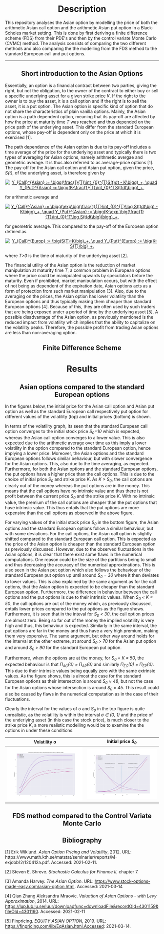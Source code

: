 <h1 align="center"> Description </h1>
This repository analyses the Asian option by modelling the price of both the arithmetic Asian call option and the arithmetic Asian put option in a Black-Scholes market setting. This is done by first deriving a finite difference scheme (FDS) from their PDE's and then by the control variate Monte Carlo (CVMC) method. The analysis consists of comparing the two different methods and also comparing the the modelling from the FDS method to the standard European call and put options. 

<hr>

<h2 align="center">Short introduction to the Asian Options</h2>

Essentially, an option is a financial contract between two parties, giving the right, but not the obligation, to the owner of the contract to either buy or sell a specific underlying asset for a given strike price <i>K</i>. If the right to the owner is to buy the asset, it is a call option and if the right is to sell the asset, it is a put option. The Asian option is specific kind of option that do not share the characteristics of plain vanilla options. Mainly, the Asian option is a path dependent option, meaning that its pay-off are affected by how the price at maturity time <i>T</i> was reached and thus depended on the price path of the underlying asset. This differ from the standard European options, whose pay-off is dependent only on the price at which it is exercised [1].


The path dependence of the Asian option is due to its pay-off includes a time average of the price for the underlying asset and typically there is two types of averaging for Asian options, namely arithmetic avergae and geometric average. It is thus also referred to as average-price options [1]. The pay-off for the Asian call option and Asian put option, given the price, <i>S(t)</i>, of the underlying asset, is therefore given by

<p align="center"><a href="https://www.codecogs.com/eqnedit.php?latex=Y_{Call}^{Asian}&space;:=&space;\bigg(\frac{1}{T}\int_{0}^{T}S(t)dt&space;-&space;K\bigg)_&plus;,&space;\quad&space;Y_{Put}^{Asian}&space;:=&space;\bigg(K-\frac{1}{T}\int_{0}^TS(t)dt\bigg)_&plus;," target="_blank"><img src="https://latex.codecogs.com/gif.latex?Y_{Call}^{Asian}&space;:=&space;\bigg(\frac{1}{T}\int_{0}^{T}S(t)dt&space;-&space;K\bigg)_&plus;,&space;\quad&space;Y_{Put}^{Asian}&space;:=&space;\bigg(K-\frac{1}{T}\int_{0}^TS(t)dt\bigg)_&plus;," title="Y_{Call}^{Asian} := \bigg(\frac{1}{T}\int_{0}^{T}S(t)dt - K\bigg)_+, \quad Y_{Put}^{Asian} := \bigg(K-\frac{1}{T}\int_{0}^TS(t)dt\bigg)_+," /></a></p>

for arithmetic average and 

<p align="center"><a href="https://www.codecogs.com/eqnedit.php?latex=Y_{Call}^{Asian}&space;:=&space;\bigg(\exp\big(\frac{1}{T}\int_{0}^{T}\log&space;S(t)dt\big)&space;-&space;K\bigg)_&plus;,&space;\quad&space;Y_{Put}^{Asian}&space;:=&space;\bigg(K-\exp&space;\big(\frac{1}{T}\int_{0}^T\log&space;S(t)dt\big)\bigg)_&plus;," target="_blank"><img src="https://latex.codecogs.com/png.latex?Y_{Call}^{Asian}&space;:=&space;\bigg(\exp\big(\frac{1}{T}\int_{0}^{T}\log&space;S(t)dt\big)&space;-&space;K\bigg)_&plus;,&space;\quad&space;Y_{Put}^{Asian}&space;:=&space;\bigg(K-\exp&space;\big(\frac{1}{T}\int_{0}^T\log&space;S(t)dt\big)\bigg)_&plus;," title="Y_{Call}^{Asian} := \bigg(\exp\big(\frac{1}{T}\int_{0}^{T}\log S(t)dt\big) - K\bigg)_+, \quad Y_{Put}^{Asian} := \bigg(K-\exp \big(\frac{1}{T}\int_{0}^T\log S(t)dt\big)\bigg)_+," /></a></p>

for geometric average. This compared to the pay-off of the European option defined as 

<p align="center"><a href="https://www.codecogs.com/eqnedit.php?latex=Y_{Call}^{Europ}&space;:=&space;\big(S(T)-K\big)_&plus;,&space;\quad&space;Y_{Put}^{Europ}&space;:=&space;\big(K-S(T)\big)_&plus;," target="_blank"><img src="https://latex.codecogs.com/png.latex?Y_{Call}^{Europ}&space;:=&space;\big(S(T)-K\big)_&plus;,&space;\quad&space;Y_{Put}^{Europ}&space;:=&space;\big(K-S(T)\big)_&plus;," title="Y_{Call}^{Europ} := \big(S(T)-K\big)_+, \quad Y_{Put}^{Europ} := \big(K-S(T)\big)_+," /></a></p>

where <i>T>0</i> is the time of maturity of the underlying asset [2]. 


The financial utility of the Asian option is the reduction of market manipulation at maturity time <i>T</i>, a common problem in European options where the price could be manipulated upwards by speculators before the maturity. Even if prohibited, market manipulation occurs, but with the effect of not being as dependent of the expiration date, Asian options acts as a form of protection from such market manipulation [3]. Also, due to the averaging on the prices, the Asian option has lower volatility than the European options and thus typically making them cheaper than standard European options [4]. Because of this, they are often used by such traders that are being exposed under a period of time by the underlying asset [5]. A possible disadvantage of the Asian option, as previously mentioned is the reduced impact from volatility which implies that the ability to capitalize on the volatility peaks. Therefore, the possible profit from trading Asian options are less than non-averaging option.


<h2 align="center"> Finite Difference Scheme</h2>



<h1 align="center"> Results </h1>
<h2 align="center"> Asian options compared to the standard European options </h2>

In the figures below, the initial price for the Asian call option and Asian put option as well as the standard European call respectively put option for different values of the volatility (top) and initial prices (bottom) is shown.

In terms of the volatility graph, its seen that the standard European call option converges to the initial stock price <i>S<sub>0</sub>=10</i> which is expected, whereas the Asian call option converges to a lower value. This is also expected due to the arithmetic average over time as this imply a lower volatility in the option compared to the standard European option, hence implying a lower price. Moreover, the Asian options and the standard European options follows similar behaviour, but with slower convergence for the Asian options. This, also due to the time averaging, as expected. Furthermore, for both the Asian options and the standard European options, the put options have a higher price than the call options. This is due to the choice of initial price <i>S<sub>0</sub></i> and strike price <i>K</i>. As <i>K > S<sub>0</sub></i>, the call options are clearly out of the money whereas the put options are in the money. This means that the call options have no intrinsic value and thus there is not profit between the current price <i>S<sub>0</sub></i> and the strike price <i>K</i>. With no intrinsic value, the premium of the call options are cheaper than the put options that have intrinsic value. This thus entails that the put options are more expensive than the call options as observed in the above figure.

For varying values of the initial stock price <i>S<sub>0</sub></i> in the bottom figure, the Asian options and the standard European options follow a similar behaviour, but with some deviations. For the call options, the Asian call option is slightly shifted compared to the standard European call option. This is expected as the price of the Asian option is cheaper than the standard European option as previously discussed. However, due to the observed fluctuations in the Asian options, it is clear that there exist some flaws in the numerical computations. One reason could be the size of the partitions being to small and thus decreasing the accuracy of the numerical approximations. This is also seen in the Asian put option which also follows the behaviour of the standard European put option up until around <i>S<sub>0</sub> = 30</i> where it then deviates to lower values. This is also explained by the same argument as for the call options, that the Asian option is expected to be cheaper than the standard European option. Furthermore, the difference in behaviour between the call options and the put options is due to their intrinsic values. When <i>S<sub>0</sub> < K = 50</i>, the call options are out of the money which, as previously discussed, entails lower prices compared to the put options as the figure shows. Furthermore, it is seen that in the inteval for <i>S<sub>0</sub> < 30</i>, the call option prices are almost zero. Being so far out of the money the implied volatility is very high and thus, this behaviour is expected. Similarly in the same interval, the put options are far in the money and thus have a very high premium, making them very expensive. The same argument, but other way around holds for the interval at the other extreme, at around <i>S<sub>0</sub> > 70</i> for the Asian put option and around <i>S<sub>0</sub> > 90</i> for the standard European put option.

 Furthermore, when the options are at the money, for <i>S<sub>0</sub> = K = 50</i>, the expected behaviour is that <i>&Pi;<sub>AC</sub>(0) = &Pi;<sub>AP</sub>(0)</i> and similarly <i>&Pi;<sub>EC</sub>(0) = &Pi;<sub>EP</sub>(0)</i>. This due to their intrinsic values being equally zero with the same extrinsic values. As the figure shows, this is almost the case for the standard European options as their intersection is around <i>S<sub>0</sub> &approx; 48</i>, but not the case for the Asian options whose intersection is around <i>S<sub>0</sub> &approx; 45</i>. This result could also be caused by flaws in the numerical computation as in the case of their fluctuations. 

 Clearly the interval for the values of <i>&sigma;</i> and <i>S<sub>0</sub></i> in the top figure is quite unrealistic, as the volatility is within the interval <i>&sigma; &in; (0, 1)</i> and the price of the underlying asset (in this case the stock price), is much closer to the strike price <i>K</i>, a more realistic modelling would be to examine the the options in under these conditions.
  
  
  Volatility &sigma;             |  Initial price <i>S<sub>0</sub></i>
:-------------------------:|:-------------------------:
![asian_vol](https://github.com/olof98johansson/FinancialOptionsModelling/blob/main/Results/comparison_volatility.png?raw=True)  |   ![asian_price](https://github.com/olof98johansson/FinancialOptionsModelling/blob/main/Results/comparison_initial.png?raw=True)
  
  
  
  <h2 align="center"> FDS method compared to the Control Variate Monte Carlo </h2>
  





<h2 align="center">Bibliography</h2>
[1] Erik Wiklund. <i>Asian Option Pricing and Volatility</i>, 2012. URL: https://www.math.kth.se/matstat/seminarier/reports/M-exjobb12/120412a.pdf. Accessed: 2021-02-11.


[2] Steven E. Shreve. <i>Stochastic Calculus for Finance II</i>, chapter 7.

[3] Amanda Harvey. <i>The Asian Option</i>. URL: https://www.stock-options-made-easy.com/asian-option.html. Accessed: 2021-03-14

[4] Qian Zhang Aleksandra Mraovic. <i>Valuation of Asian Options - with Levy Approximation</i>, 2014. URL: https://lup.lub.lu.se/luur/downloadfunc=downloadFile&recordOId=4301159&fileOId=4301160. Accessed: 2021-02-11

[5] Finpricing. <i>EQUITY ASIAN OPTION</i>, 2019. URL: https://finpricing.com/lib/EqAsian.html.Accessed: 2021-03-14.
